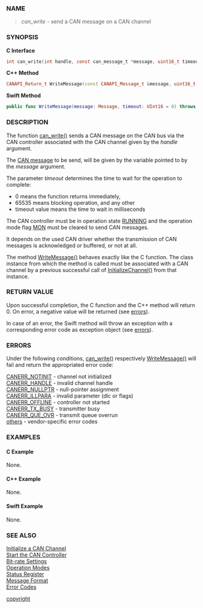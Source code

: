 ### NAME

> *can_write* - send a CAN message on a CAN channel

### SYNOPSIS

<a id="can_write"></a>
**C Interface**
```C
int can_write(int handle, const can_message_t *message, uint16_t timeout);
```
<a id="writemessage"></a>
**C++ Method**
```C++
CANAPI_Return_t WriteMessage(const CANAPI_Message_t &message, uint16_t timeout = 0U);
```
<a id="swift_writemessage"></a>
**Swift Method**
```Swift
public func WriteMessage(message: Message, timeout: UInt16 = 0) throws
```

### DESCRIPTION

The function [can_write()](#can_write) sends a CAN message on the CAN bus via the CAN controller associated with the CAN channel given by the *handle* argument.

The [CAN message](/reference/message_format#can_message_t) to be send, will be given by the variable pointed to by the *message* argument.

The parameter *timeout* determines the time to wait for the operation to complete:
- 0 means the function returns immediately,
- 65535 means blocking operation, and any other
- timeout value means the time to wait in milliseconds

The CAN controller must be in operation state [RUNNING](/reference/status_register#status_bit_can_stopped)
and the operation mode flag [MON](/reference/operation_modes#mode_bit_mon) must be cleared to send CAN messages.

It depends on the used CAN driver whether the transmission of CAN messages is acknowledged or buffered, or not at all.

The method [WriteMessage()](#writemessage) behaves exactly like the C function.
The class instance from which the method is called must be associated with a CAN channel by a previous successful call of [InitializeChannel()](/reference/can_init#initializechannel) from that instance.

### RETURN VALUE

Upon successful completion, the C function and the C++ method will return 0. On error, a negative value will be returned (see [errors](#errors)).

In case of an error, the Swift method will throw an exception with a corresponding error code as exception object (see [errors](#errors)).

### ERRORS

Under the following conditions, [can_write()](#can_write) respectively [WriteMessage()](#writemessage) will fail and return the appropriated error code:

[CANERR_NOTINIT](/reference/error_codes#error_notinit) - channel not initialized \
[CANERR_HANDLE](/reference/error_codes#error_handle)   - invalid channel handle \
[CANERR_NULLPTR](/reference/error_codes#error_nullptr) - null-pointer assignment \
[CANERR_ILLPARA](/reference/error_codes#error_illpara) - invalid parameter (dlc or flags) \
[CANERR_OFFLINE](/reference/error_codes#error_offline) - controller not started \
[CANERR_TX_BUSY](/reference/error_codes#error_tx_busy) - transmitter busy \
[CANERR_QUE_OVR](/reference/error_codes#error_que_ovr) - transmit queue overrun \
[others](/reference/error_codes#error_vendor)          - vendor-specific error codes

### EXAMPLES

#### C Example

None.

#### C++ Example

None.

#### Swift Example

None.

### SEE ALSO

[Initialize a CAN Channel](/reference/can_init#name) \
[Start the CAN Controller](/reference/can_start#name) \
[Bit-rate Settings](/reference/bitrate_settings#name) \
[Operation Modes](/reference/operation_modes#name) \
[Status Register](/reference/status_register#name) \
[Message Format](/reference/message_format#name) \
[Error Codes](/reference/error_codes#name)


[copyright](../copyright.md ':include')
